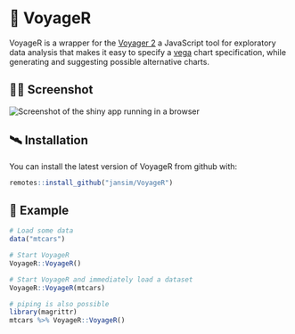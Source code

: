 
<!-- README.md is generated from README.Rmd. Please edit that file -->

# 🚀 VoyageR

VoyageR is a wrapper for the [Voyager
2](https://github.com/vega/voyager) a JavaScript tool for exploratory
data analysis that makes it easy to specify a
[vega](https://github.com/vega/vega) chart specification, while
generating and suggesting possible alternative charts.

## 🧑‍🚀 Screenshot

![Screenshot of the shiny app running in a
browser](./man/figures/screenshot-app.png)

## 🛰️ Installation

You can install the latest version of VoyageR from github with:

``` r
remotes::install_github("jansim/VoyageR")
```

## 🔭 Example

``` r
# Load some data
data("mtcars")

# Start VoyageR
VoyageR::VoyageR()

# Start VoyageR and immediately load a dataset
VoyageR::VoyageR(mtcars)

# piping is also possible
library(magrittr)
mtcars %>% VoyageR::VoyageR()
```
